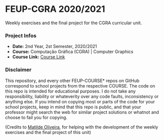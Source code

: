 # FEUP-CGRA 2020/2021
Weekly exercises and the final project for the CGRA curricular unit.

### Project Infos
* **Date:** 2nd Year, 2st Semester, 2020/2021
* **Course:** Computação Gráfica (CGRA) | Computer Graphics
* **Course Link:** [Course Link](https://sigarra.up.pt/feup/pt/UCURR_GERAL.FICHA_UC_VIEW?pv_ocorrencia_id=459476)
### Disclaimer
This repository, and every other FEUP-COURSE* repos on GitHub correspond to school projects from the respective COURSE. The code on this repo is intended for educational purposes.
I do not take any responsibility, liability or whateverity over any code faults, inconsistency or anything else. If you intend on copying most or parts of the code for your school
projects, keep in mind that this repo is public, and that your professor might search the web for similar project solutions or whatnot and choose to fail you for copying.

(Credits to [Matilde Oliveira](https://github.com/maildejoliveira), for helping with the development of the weekly exercises and the final project of this unit)
